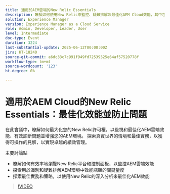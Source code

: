 ```yaml
---
title: 適用於AEM雲端的New Relic Essentials
description: 瞭解如何使用New Relic來監控、疑難排解及最佳化AEM Cloud效能，其中包含關鍵量度、真實世界的秘訣和可操作的最佳實務。
solution: Experience Manager
version: Experience Manager as a Cloud Service
role: Admin, Developer, Leader, User
level: Intermediate
doc-type: Event
duration: 3224
last-substantial-update: 2025-06-12T00:00:00Z
jira: KT-18240
source-git-commit: a6dc33c7c991f949fd72539525e64af57520778f
workflow-type: tm+mt
source-wordcount: '123'
ht-degree: 0%

---
```



# 適用於AEM Cloud的New Relic Essentials：最佳化效能並防止問題

在此會議中，瞭解如何最大化您的New Relic許可權，以監視和最佳化AEM雲端效能、有效診斷問題並增強您的AEM環境。 探索真實世界的情境和最佳實務，以獲得可操作的見解，以實現卓越的績效管理。

主要討論點

* 瞭解如何有效率地瀏覽New Relic平台和控制面板，以監控AEM雲端效能
* 探索用於識別和疑難排解AEM環境中效能瓶頸的關鍵量度
* 探索最佳實務和策略，以使用New Relic的深入分析來最佳化AEM效能

>[!VIDEO](https://video.tv.adobe.com/v/3463351/?learn=on&enablevpops)
